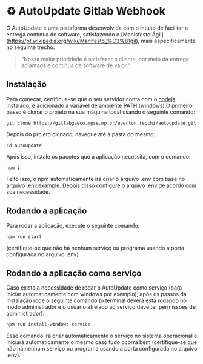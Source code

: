 # :recycle: AutoUpdate Gitlab Webhook
O AutoUpdate é uma plataforma desenvolvida com o intuito de facilitar a entrega contínua de software, satisfazendo o [Manisfesto Ágil] (https://pt.wikipedia.org/wiki/Manifesto_%C3%81gil), mais especificamente no seguinte trecho:
> “Nossa maior prioridade é satisfazer o cliente, por meio da entrega adiantada e contínua de software de valor.”

## Instalação

Para começar, certifique-se que o seu servidor conta com o [nodejs](https://nodejs.org/en/download/) instalado, e adicionado a variável de ambiente PATH (windows)
O primeiro passo é clonar o projeto na sua máquina local usando o seguinte comando:
```
git clone https://gitlabgaeco.mpse.mp.br/everton.recchi/autoupdate.git
```

Depois do projeto clonado, navegue até a pasta do mesmo:
```
cd autoupdate
```

Após isso, instale os pacotes que a aplicação necessita, com o comando:
```
npm i
```

Feito isso, o npm automaticamente irá criar o arquivo .env com base no arquivo .env.example.
Depois disso configure o arquivo .env de acordo com sua necessidade.

## Rodando a aplicação

Para rodar a aplicação, execute o seguinte comando:
```
npm run start
```
(certifique-se que não há nenhum serviço ou programa usando a porta configurada no arquivo .env)

## Rodando a aplicação como serviço

Caso exista a necessidade de rodar o AutoUpdate como serviço (para iniciar automaticamente com windows por exemplo), após os passos da instalação rode o seguinte comando (o terminal deverá está rodando no modo administrador e o usuário atrelado ao serviço deve ter permissões de administrador):
```
npm run install-windows-service
```
Esse comando irá criar automaticamente o serviço no sistema operacional e iniciará automaticamente o mesmo caso tudo ocorra bem (certifique-se que não há nenhum serviço ou programa usando a porta configurada no arquivo .env).